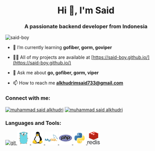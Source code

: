 <h1 align="center">Hi 👋, I'm Said</h1>
<h3 align="center">A passionate backend developer from Indonesia</h3>

<p align="left"> <img src="https://komarev.com/ghpvc/?username=said-boy&label=Profile%20views&color=0e75b6&style=flat" alt="said-boy" /> </p>

- 🌱 I’m currently learning **gofiber, gorm, goviper**

- 👨‍💻 All of my projects are available at [https://said-boy.github.io/](https://said-boy.github.io/)

- 💬 Ask me about **go, gofiber, gorm, viper**

- 📫 How to reach me **alkhudrimsaid733@gmail.com**

<h3 align="left">Connect with me:</h3>
<p align="left">
<a href="https://linkedin.com/in/muhammad said alkhudri" target="blank"><img align="center" src="https://raw.githubusercontent.com/rahuldkjain/github-profile-readme-generator/master/src/images/icons/Social/linked-in-alt.svg" alt="muhammad said alkhudri" height="30" width="40" /></a>
<a href="https://fb.com/muhammad said alkhudri" target="blank"><img align="center" src="https://raw.githubusercontent.com/rahuldkjain/github-profile-readme-generator/master/src/images/icons/Social/facebook.svg" alt="muhammad said alkhudri" height="30" width="40" /></a>
</p>

<h3 align="left">Languages and Tools:</h3>
<p align="left"> <a href="https://git-scm.com/" target="_blank" rel="noreferrer"> <img src="https://www.vectorlogo.zone/logos/git-scm/git-scm-icon.svg" alt="git" width="40" height="40"/> </a> <a href="https://golang.org" target="_blank" rel="noreferrer"> <img src="https://raw.githubusercontent.com/devicons/devicon/master/icons/go/go-original.svg" alt="go" width="40" height="40"/> </a> <a href="https://www.linux.org/" target="_blank" rel="noreferrer"> <img src="https://raw.githubusercontent.com/devicons/devicon/master/icons/linux/linux-original.svg" alt="linux" width="40" height="40"/> </a> <a href="https://www.mysql.com/" target="_blank" rel="noreferrer"> <img src="https://raw.githubusercontent.com/devicons/devicon/master/icons/mysql/mysql-original-wordmark.svg" alt="mysql" width="40" height="40"/> </a> <a href="https://www.php.net" target="_blank" rel="noreferrer"> <img src="https://raw.githubusercontent.com/devicons/devicon/master/icons/php/php-original.svg" alt="php" width="40" height="40"/> </a> <a href="https://www.python.org" target="_blank" rel="noreferrer"> <img src="https://raw.githubusercontent.com/devicons/devicon/master/icons/python/python-original.svg" alt="python" width="40" height="40"/> </a> <a href="https://redis.io" target="_blank" rel="noreferrer"> <img src="https://raw.githubusercontent.com/devicons/devicon/master/icons/redis/redis-original-wordmark.svg" alt="redis" width="40" height="40"/> </a> </p>


